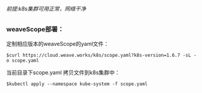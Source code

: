 ###### 前提:k8s集群可用正常，网络干净 ##


### weaveScope部署：

定制相应版本的weaveScope的yaml文件：

    $curl https://cloud.weave.works/k8s/scope.yaml?k8s-version=1.6.7 -sL -o scope.yaml

当前目录下scope.yaml 拷贝文件到k8s集群中：

    $kubectl apply --namespace kube-system -f scope.yaml

